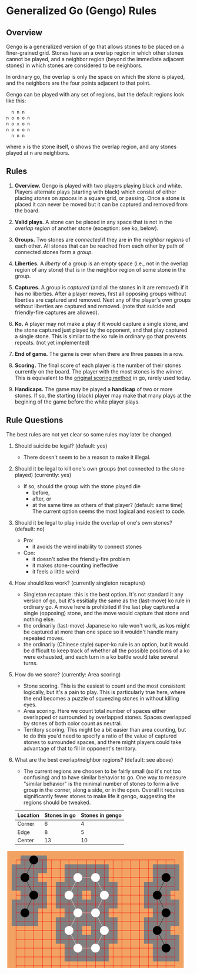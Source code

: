 
# Generalized Go (Gengo) Rules

## Overview
Gengo is a generalized version of go that allows stones to be placed on a finer-grained grid. Stones have an a overlap region in which other stones cannot be played, and a neighbor region (beyond the immediate adjacent stones) in which stones are considered to be neighbors. 

In ordinary go, the overlap is only the space on which the stone is played, and the neighbors are the four points adjacent to that point.

Gengo can be played with any set of regions, but the default regions look like this:
```
  n n n
n o o o n
n o x o n
n o o o n
  n n n
```
where x is the stone itself, o shows the overlap region, and any stones played at n are neighbors.

## Rules

1. **Overview.** Gengo is played with two players playing black and white. Players alternate plays (starting with black) which consist of either placing *stones* on *spaces* in a square grid, or passing. Once a stone is placed it can never be moved but it can be captured and removed from the board.

2. **Valid plays.** A stone can be placed in any space that is not in the *overlap region* of another stone (exception: see ko, below).

3. **Groups.** Two stones are *connected* if they are in the *neighbor regions* of each other. All stones that can be reached from each other by path of connected stones form a *group*.

4. **Liberties.** A *liberty* of a group is an empty space (i.e., not in the overlap region of any stone) that is in the neighbor region of some stone in the group.

5. **Captures.** A group is *captured* (and all the stones in it are removed) if it has no liberties. After a player moves, first all opposing groups without liberties are captured and removed. Next any of the player's own groups without liberties are captured and removed. (note that suicide and friendly-fire captures are allowed).

6. **Ko.** A player may not make a play if it would capture a single stone, and the stone captured just played by the opponent, and that play captured a single stone. This is similar to the ko rule in ordinary go that prevents repeats. (not yet implemented)

7. **End of game.** The game is over when there are three passes in a row.

8. **Scoring.** The final score of each player is the number of their stones currently on the board. The player with the most stones is the winner. This is equivalent to the [original scoring method](https://senseis.xmp.net/?StoneScoring) in go, rarely used today.

9. **Handicaps.** The game may be played a **handicap** of two or more stones. If so, the starting (black) player may make that many plays at the begining of the game before the white player plays.

## Rule Questions

The best rules are not yet clear so some rules may later be changed.

1. Should suicide be legal? (default: yes)
   * There doesn't seem to be a reason to make it illegal.
2. Should it be legal to kill one's own groups (not connected to the stone played) (currently: yes)
   * If so, should the group with the stone played die
      * before,
      * after, or
      * at the same time as others of that player? (default: same time)
    The current option seems the most logical and easiest to code.
3. Should it be legal to play inside the overlap of one's own stones? (default: no)
    * Pro:
        * it avoids the weird inability to connect stones
    * Con:
        * it doesn't solve the friendly-fire problem
        * it makes stone-counting ineffective
        * it feels a little weird
4. How should kos work? (currently singleton recapture)
    * Singleton recapture: this is the best option. It's not standard it any version of go, but it's essitially the same as the (last-move) ko rule in ordinary go. A move here is prohibited if the last play captured a single (opposing) stone, and the move would capture that stone and nothing else.
    * the ordinarily (last-move) Japanese ko rule won't work, as kos might be captured at more than one space so it wouldn't handle many repeated moves.
    * the ordinarily (Chinese style) super-ko rule is an option, but it would be difficult to keep track of whether all the possible positions of a ko were exhausted, and each turn in a ko battle would take several turns.
5. How do we score? (currently: Area scoring)
    * Stone scoring. This is the easiest to count and the most consistent logically, but it's a pain to play. This is particularly true here, where the end becomes a puzzle of squeezing stones in without killing eyes.
    * Area scoring. Here we count total number of spaces either overlapped or surrounded by overlapped stones. Spaces overlapped by stones of both color count as neutral.
    * Territory scoring. This might be a bit easier than area counting, but to do this you'd need to specify a ratio of the value of captured stones to surrounded spaces, and there might players could take advantage of that to fill in opponent's territory.
6. What are the best overlap/neighbor regions? (default: see above)
    * The current regions are choosen to be fairly small (so it's not too confusing) and to have similar behavior to go. One way to measure "similar behavior" is the minimal number of stones to form a live group in the corner, along a side, or in the open. Overall it requires significantly fewer stones to make life it gengo, suggesting the regions should be tweaked.
    
    Location | Stones in go | Stones in gengo
    ---------|--------------|-----------------
    Corner   |  6           |  4
    Edge     |  8           |  5
    Center   |  13          |  10

![minimal live groups](img/minimal_live_groups.png)